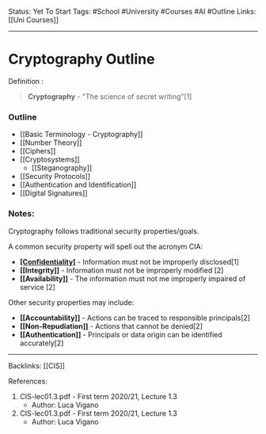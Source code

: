Status: Yet To Start
Tags: #School #University #Courses #AI #Outline
Links: [[Uni Courses]]

---
# Cryptography Outline

Definition :
> **Cryptography** - "The science of secret writing"[1]

### Outline
- [[Basic Terminology - Cryptography]]
- [[Number Theory]]
- [[Ciphers]]
- [[Cryptosystems]]
	- [[Steganography]]
- [[Security Protocols]]
- [[Authentication and Identification]]
- [[Digital Signatures]]

### Notes:
Cryptography follows traditional security properties/goals. 

A common security property will spell out the acronym CIA:
- **[[Confidentiality]](secrecy)** - Information must not be improperly disclosed[1]
- **[[Integrity]]** - Information must not be improperly modified [2]
- **[[Availability]]** - The information must not me improperly impaired of service [2]

Other security properties may include:
- **[[Accountability]]** - Actions can be traced to responsible principals[2]
- **[[Non-Repudiation]]** - Actions that cannot be denied[2]
- **[[Authentication]]** - Principals or data origin can be identified accurately[2]

---
Backlinks: [[CIS]]

References: 
1. CIS-lec01.3.pdf - First term 2020/21, Lecture 1.3
	- Author: Luca Vigano
2. CIS-lec01.3.pdf - First term 2020/21, Lecture 1.3
	- Author: Luca Vigano



